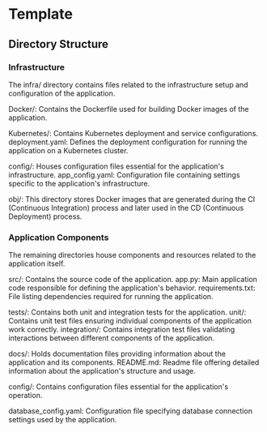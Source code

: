 # Template

## Directory Structure 

### Infrastructure
The infra/ directory contains files related to the infrastructure setup and configuration of the application.

Docker/: Contains the Dockerfile used for building Docker images of the application.

Kubernetes/: Contains Kubernetes deployment and service configurations.
deployment.yaml: Defines the deployment configuration for running the application on a Kubernetes cluster.

config/: Houses configuration files essential for the application's infrastructure. app_config.yaml: Configuration file containing settings specific to the application's infrastructure.

obj/: This directory stores Docker images that are generated during the CI (Continuous Integration) process and later used in the CD (Continuous Deployment) process.

### Application Components
The remaining directories house components and resources related to the application itself.

src/: Contains the source code of the application. app.py: Main application code responsible for defining the application's behavior. requirements.txt: File listing dependencies required for running the application.

tests/: Contains both unit and integration tests for the application. unit/: Contains unit test files ensuring individual components of the application work correctly. integration/: Contains integration test files validating interactions between different components of the application.

docs/: Holds documentation files providing information about the application and its components.
README.md: Readme file offering detailed information about the application's structure and usage.

config/: Contains configuration files essential for the application's operation.

database_config.yaml: Configuration file specifying database connection settings used by the application.


